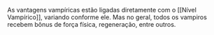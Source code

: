 As vantagens vampíricas estão ligadas diretamente com o [[Nível Vampírico]], variando conforme ele. Mas no geral, todos os vampiros recebem bônus de força física, regeneração, entre outros.